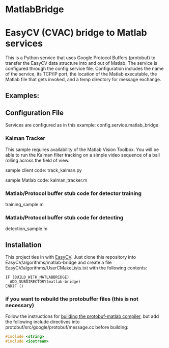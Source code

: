 MatlabBridge
============

# EasyCV (CVAC) bridge to Matlab services

This is a Python service that uses Google Protocol Buffers (protobuf)
to transfer the EasyCV data structure into and out of Matlab.  The
service is configured through the config.service file.  Configuration
includes the name of the service, its TCP/IP port, the location of the
Matlab executable, the Matlab file that gets invoked, and a temp
directory for message exchange.

## Examples:

## Configuration File
Services are configured as in this example:
config.service.matlab_bridge

### Kalman Tracker
This sample requires availability of the Matlab Vision Toolbox.  You
will be able to run the Kalman filter tracking on a simple video
sequence of a ball rolling across the field of view.

sample client code: track_kalman.py

sample Matlab code: kalman_tracker.m


### Matlab/Protocol buffer stub code for detector training

training_sample.m

### Matlab/Protocol buffer stub code for detecting

detection_sample.m


## Installation

This project ties in with [EasyCV](http://npsvisionlab.github.io/CVAC/).
Just clone this repository into EasyCV/algorithms/matlab-bridge and
create a file EasyCV/algorithms/UserCMakeLists.txt
with the following contents:

```
IF (BUILD_WITH_MATLABBRIDGE)
  ADD_SUBDIRECTORY(matlab-bridge)
ENDIF ()
```

### if you want to rebuild the protobuffer files (this is not necessary)

Follow the instructions for
[building the protobuf-matlab compiler](https://code.google.com/p/protobuf-matlab/source/browse/README.txt),
but add the following include directives into
protobuf/src/google/protobuf/message.cc before building:
```C++
#include <string>
#include <iostream>
```
